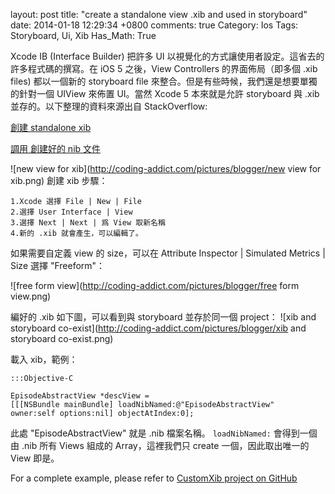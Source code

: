 layout: post
title: "create a standalone view .xib and used in storyboard"
date: 2014-01-18 12:29:34 +0800
comments: true
Category: Ios
Tags: Storyboard, Ui, Xib
Has_Math: True

Xcode IB (Interface Builder) 把許多 UI 以視覺化的方式讓使用者設定。這省去的許多程式碼的撰寫。在 iOS 5 之後，View Controllers 的界面佈局（即多個 .xib files) 都以一個新的 storyboard file 來整合。但是有些時候，我們還是想要單獨的針對一個 UIView 來佈置 UI。當然 Xcode 5 本來就是允許 storyboard 與 .xib 並存的。以下整理的資料來源出自 StackOverflow:

<!-- more -->

[創建 standalone xib](http://stackoverflow.com/questions/14139564/create-a-standalone-view-in-storyboard-to-use-programatically)

[調用 創建好的 nib 文件](http://stackoverflow.com/questions/863321/iphone-how-to-load-a-view-using-a-nib-file-created-with-interface-builder?rq=1)

![new view for xib](http://coding-addict.com/pictures/blogger/new view for xib.png)
創建 xib 步驟：

    1.Xcode 選擇 File | New | File
    2.選擇 User Interface | View
    3.選擇 Next | Next | 爲 View 取新名稱
    4.新的 .xib 就會產生，可以編輯了。

如果需要自定義 view 的 size，可以在 Attribute Inspector | Simulated Metrics | Size 選擇 "Freeform"：

![free form view](http://coding-addict.com/pictures/blogger/free form view.png)

編好的 .xib 如下圖，可以看到與 storyboard 並存於同一個 project：
![xib and storyboard co-exist](http://coding-addict.com/pictures/blogger/xib and storyboard co-exist.png)

載入 xib，範例：

	:::Objective-C

	EpisodeAbstractView *descView =
	[[[NSBundle mainBundle] loadNibNamed:@"EpisodeAbstractView"
	owner:self options:nil] objectAtIndex:0];


此處 "EpisodeAbstractView" 就是 .nib 檔案名稱。 `loadNibNamed:` 會得到一個由 .nib 所有 Views 組成的 Array，這裡我們只 create 一個，因此取出唯一的 View 即是。

For a complete example, please refer to [CustomXib project on GitHub](https://github.com/tomjpsun/CustomXib)
#


